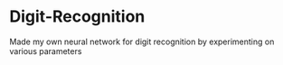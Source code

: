 # Digit-Recognition 
Made my own neural network for digit recognition by experimenting on various parameters
